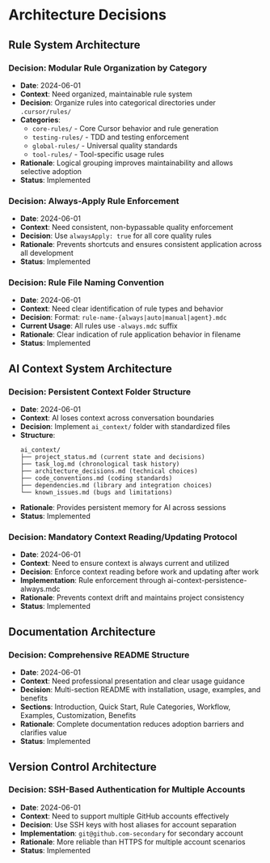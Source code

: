 # Architecture Decisions

## Rule System Architecture

### Decision: Modular Rule Organization by Category
- **Date**: 2024-06-01
- **Context**: Need organized, maintainable rule system
- **Decision**: Organize rules into categorical directories under `.cursor/rules/`
- **Categories**: 
  - `core-rules/` - Core Cursor behavior and rule generation
  - `testing-rules/` - TDD and testing enforcement
  - `global-rules/` - Universal quality standards
  - `tool-rules/` - Tool-specific usage rules
- **Rationale**: Logical grouping improves maintainability and allows selective adoption
- **Status**: Implemented

### Decision: Always-Apply Rule Enforcement
- **Date**: 2024-06-01
- **Context**: Need consistent, non-bypassable quality enforcement
- **Decision**: Use `alwaysApply: true` for all core quality rules
- **Rationale**: Prevents shortcuts and ensures consistent application across all development
- **Status**: Implemented

### Decision: Rule File Naming Convention
- **Date**: 2024-06-01
- **Context**: Need clear identification of rule types and behavior
- **Decision**: Format: `rule-name-{always|auto|manual|agent}.mdc`
- **Current Usage**: All rules use `-always.mdc` suffix
- **Rationale**: Clear indication of rule application behavior in filename
- **Status**: Implemented

## AI Context System Architecture

### Decision: Persistent Context Folder Structure
- **Date**: 2024-06-01
- **Context**: AI loses context across conversation boundaries
- **Decision**: Implement `ai_context/` folder with standardized files
- **Structure**:
  ```
  ai_context/
  ├── project_status.md (current state and decisions)
  ├── task_log.md (chronological task history)
  ├── architecture_decisions.md (technical choices)
  ├── code_conventions.md (coding standards)
  ├── dependencies.md (library and integration choices)
  └── known_issues.md (bugs and limitations)
  ```
- **Rationale**: Provides persistent memory for AI across sessions
- **Status**: Implemented

### Decision: Mandatory Context Reading/Updating Protocol
- **Date**: 2024-06-01
- **Context**: Need to ensure context is always current and utilized
- **Decision**: Enforce context reading before work and updating after work
- **Implementation**: Rule enforcement through ai-context-persistence-always.mdc
- **Rationale**: Prevents context drift and maintains project consistency
- **Status**: Implemented

## Documentation Architecture

### Decision: Comprehensive README Structure
- **Date**: 2024-06-01
- **Context**: Need professional presentation and clear usage guidance
- **Decision**: Multi-section README with installation, usage, examples, and benefits
- **Sections**: Introduction, Quick Start, Rule Categories, Workflow, Examples, Customization, Benefits
- **Rationale**: Complete documentation reduces adoption barriers and clarifies value
- **Status**: Implemented

## Version Control Architecture

### Decision: SSH-Based Authentication for Multiple Accounts
- **Date**: 2024-06-01
- **Context**: Need to support multiple GitHub accounts effectively
- **Decision**: Use SSH keys with host aliases for account separation
- **Implementation**: `git@github.com-secondary` for secondary account
- **Rationale**: More reliable than HTTPS for multiple account scenarios
- **Status**: Implemented 